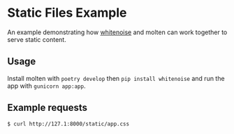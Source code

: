 # Static Files Example

An example demonstrating how [whitenoise] and molten can work together
to serve static content.

## Usage

Install molten with `poetry develop` then `pip install whitenoise` and
run the app with `gunicorn app:app`.

## Example requests

    $ curl http://127.1:8000/static/app.css

[whitenoise]: http://whitenoise.evans.io/en/stable/
